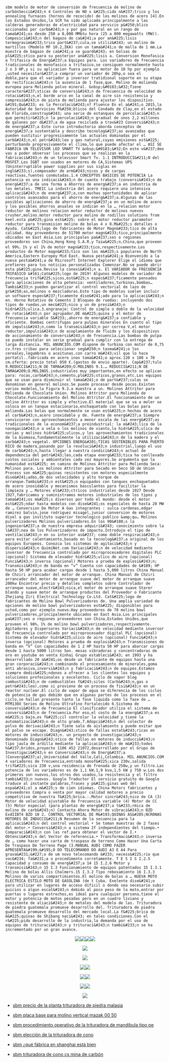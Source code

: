 
```
sbm modelo de motor de conversión de frecuencia de molino de carbónSecci&#243;n 4 Controles de NO x &#225;cido n&#237;trico y los annealing furnaces (hornos de recocido) de los molinos de acero [4].En los Estados Unidos,la SCR ha sido aplicada principalmente a las calderas generadoras de electricidad para servicio p&#250;blico accionadas por carb&#243;n y por gas natural en un rango de tama&#241;os desde 250 a 8,000 MMbtu hora (25 a 800 megawatts (MW)). Composici&#243;n del bagazo de ca&#241;a por an&#225;lisis termogravim&#233;trico part&#237;cula,se utiliz&#243; un molino de martillos (Modelo MF 10.2,IKA) con un tama&#241;o de malla de 1 mm.La muestra de bagazo de ca&#241;a se guard&#243; en bolsas de pl&#225;stico para su posterior an&#225;lisis a. Conversion Monofasica a Trifasica de Energ&#237;a Equipos para. Los variadores de frecuencia tradicionales de monofasico a trifasico,se consiguen normalmente hasta 2 o 3 HP,y si su aplicacion fuera para un motor de 10 hp por ejemplo ,usted necesitar&#237;a comprar un variador de 20hp,o sea el doble,para que el variador p inversor tratidional soporte en su etapa de rectificaci&#243;n la ausencia de 1 fase,que. Molino de molienda europea para Molienda polvo mineral. &nbsp;&#0183;&#32;Tiene caracter&#237;sticas de conversi&#243;n de frecuencia de velocidad de rotaci&#243;n,el borde arco en la canal de aire sin resistencia y compresi&#243;n de pista de molienda para ajustar los dispositivo. &#191;Qu&#233; es la Percolaci&#243;n? Fluence En el a&#241;o 2015,la Autoridad de Servicios P&#250;blicos del Condado de Clay,en el estado de Florida,construy&#243; una serie de estanques de percolaci&#243;n que permitir&#225;n la percolaci&#243;n gradual de unos 2,2 millones de galones por d&#237;a de agua reciclada a trav&#23 Conversi&#243;n de energ&#237;a Este curso introductorio aborda conceptos de energ&#237;a sustentable y describe tecnolog&#237;as avanzadas que pueden sustituir progresivamente las actuales dominadas por el carb&#243;n,el petr&#243;leo y gas natural,cuyas emisiones est&#225; perturbando progresivamente el clima,lo que puede afectar el … ASI SE FABRICA UN TELEVISOR LED SMART TV &nbsp;&#0183;&#32;En este v&#237;deo vas a poder observar los procesos que se realizan en la fabricaci&#243;n de un televisor Smart Tv. 1.1 INTRODUCCI&#211;N del MOSFET.Los IGBT son usados en motores de CA,Sistemas UPS (Uninterruptible power supplies por sus siglas en ingl&#233;s),compesador de arm&#243;nicos y de cargas reactivas,fuentes conmutadas.1.4 CONCEPTOS BASICOS DE POTENCIA La potencia es una indicaci&#243;n de cuanto trabajo (conversi&#243;n de energ&#237;a de una forma a Ahorros de energ&#237;a en industria de los metales. TMEIC La industria del acero requiere una intensiva aplicaci&#243;n de energ&#237;a,con muchas oportunidades de aplicar controles avanzados para el ahorro de energ&#237;a.Algunas de las posibles aplicaciones de ahorro de energ&#237;a en un molino de acero y los posibles ahorros anuales se indican en la … relacion motor reductor de molinos relacion motor reductor de molinos nuevos crusher,molino.motor reductor para molino de rodillos solutions from keel.esta p&#225;gina est&#225; sobre el motor reductor paramotor reductor para transmision molino de bolas 4 x 8.M&#225;s detalles o Ayuda. Cat&#225;logo de fabricantes de Motor Magn&#233;tico de alta calidad. Hay proveedores de 51700 motor magn&#233;tico,principalmente ubicados en East Asia.Los principales pa&#237;ses o regiones proveedores son China,Hong Kong S.A.R.y Taiw&#225;n,China,que proveen el 99%，1% y el 1% de motor magn&#233;tico,respectivamente.Los productos de Motor magn&#233;tico son los m&#225;s populares de North America,Eastern Europey Mid East. Nueva pesta&#241;a Bienvenido a la nueva pesta&#241;a de Microsoft Internet Explorer Elige el idioma que prefieres para tus noticias personalizadas Comenzar.No se puede abrir esta p&#225;gina.Revisa la conexi&#243;n a. El VARIADOR de FRECUENCIA TRIFASICO &#161;Cat&#225;logo de 2019! Algunos modelos de variador de frecuencia trif&#225;sicos,est&#225;n espec&#237;ficamente pensados para aplicaciones de alta potencia: ventiladores,turbinas,bombas…Tambi&#233;n pueden garantizar el control vectorial de lazo de gr&#250;as,molinos o mezcladoras.Este tipo de modelos suelen incluir un software espec&#237;ficamente dise&#241;ado para la aplicaci&#243;n en. Horno Rotativo de Cemento 2 Bloqueo de ruedas: incluyendo dos tipos de ruedas,un mec&#225;nico y un de presi&#243;n hidr&#225;ulica.3.engranaje: Control de simple o doble de la velocidad de rotaci&#243;n por agrupador,DE m&#225;quina y el motor de frecuencia variable S&#233;,ahorro de energ&#237;a confiable y eficiente. Bombas centrifugas para pulpas minerales En cuanto al tipo de impulsi&#243;n,como la transmisi&#243;n por correa V,el motor reductor,impulsi&#243;n de acoplamiento de fluido y los dispositivos de accionamiento de conversi&#243;n de frecuencia.Las bombas de pulpa se puede instalar en serie gradual para cumplir con la entrega de larga distancia. MIL ANUNCIOS.COM dispone de turbina con motor de 0,75 cv.tres cribas para seleccionar seg&#250;n tasma&#241;o los cereales,legumbres o aceitunas.con carro m&#243;vil que lo hace portatil..fabricada en acero inox tama&#241;o aprox.120 x 100 x 70 cm.oferta: precio total 850 €.(gastos de envio aparte). Cap&#237;tulo 9.REDUCCI&#211;N DE TAMA&#209;O.MOLINOS 9.1.… REDUCCI&#211;N DE TAMA&#209;O.MOLINOS.industriales muy importantes,en efecto se aplican para: rocas,carb&#243;n,cemento,pl&#225;sticos,granos,etc.Los equipos que se usan para disminuir el tama&#241;o de part&#237;culas se denominan en general molinos.Se puede procesar desde pocos.Existen varios modelos,la Figura 9.3.a muestra a un. Molinos Attritor para Molienda de Chocolate Union. Molinos Attritor para Molienda de Chocolate.Funcionamiento del Molino Attritor.El funcionamiento de un molino Attritor es simple y efectivo.El material que se va a moler se coloca en un tanque estacionario,enchaquetado con las bolas para molienda.Las bolas que normalmente se usan est&#225;n hechas de acero al carb&#243;n,acero inoxidable y de. Fuente de energ&#237;a Siempre convivieron con aprovechamientos a menor escala de las energ&#237;as tradicionales de la econom&#237;a preindustrial: la e&#243;lica de la navegaci&#243;n a vela o los molinos de viento,la hidr&#225;ulica de norias y molinos hidr&#225;ulicos,y los aprovechamientos tradicionales de la biomasa,fundamentalmente la utilizaci&#243;n de la madera y el carb&#243;n vegetal. OPCIONES ENERG&#201;TICAS SOSTENIBLES PARA PUERTO RICO de madera,pasando por la revoluci&#243;n industrial,luego el uso de carb&#243;n,hasta llegar a nuestra condici&#243;n actual de dependencia del petr&#243;leo,cada etapa energ&#233;tica ha conllevado costos sociales y ambientales cada vez mayores.Se argumenta que la humanidad est&#225; en camino de Molinos Attritor para Molienda Seca: Molinos para. Los molinos Attritor para Secado en Seco SD de Union Process son m&#225;quinas resistentes con motores especialmente dise&#241;ados,de dos velocidades y alto torque de arranque.Tambi&#233;n est&#225;n equipados con tanques enchaquetados de acero inoxidable y mecanismos basculantes para facilitar la limpieza y … Motores el&#233;ctricos industriales desde 1927 Desde 1927,fabricamos y suministramos motores industriales de los tipos y tama&#241;os m&#225;s diversos por todo el mundo: desde el motor est&#225;ndar hasta modelos con dise&#241;os especiales de hasta 20 MW de … Conversion De Motor A Gas integrantes : sulca cardenas,edgar ramirez balvin,jose rodriguez misagel,junior conversion de motores disel a gas instituto superior tecnologico publico &amp;qu… Molinos pulverizadores Molinos pulverizadores.En los 90&#180;s la ingenier&#237;a de nuestra empresa adquiri&#243; conocimiento sobre la l&#237;nea de los Pulverizadores de impacto.Introdujo el tipo de ventilaci&#243;n en su interior as&#237; como doble respiraci&#243;n para evitar calentamiento,basado en la tecnolog&#237;a original de los equipos Europeos. Conozca los sistemas de agitaci&#243;n y dispersi&#243;n QuimiNet.com Variaci&#243;n de velocidad mediante inversor de frecuencia controlado por microprocesadores digitales PLC (opcional) Sistema de elevador hidr&#225;ulico de aire (opcional) Funci&#243;n inversa (opcional) Motores a prueba de explosi&#243;n; Transmisi&#243;n de banda en “v” Cuenta con capacidades de &#189; HP hasta 50 HP para acabar cargas desde 1 hasta 5,000 litros China Manual de Chziri arrancador del motor de arranque. China Manual de Chziri arrancador del motor de arranque suave del motor de arranque suave 200kw Encontrar precio y detalles completos sobre Controlador de arranque suave,electr&#243;nica,el motor de arranque suave Starer blando y suave motor de arranque productos del Proveedor o Fabricante Zhejiang Ziri Electrical Technology Co.Ltd. Cat&#225;logo de fabricantes de Molino Bowl Pulverizadores de. Una amplia variedad de opciones de molino bowl pulverizadores est&#225; disponibles para usted,como por ejemplo nuevo.Hay proveedores de 78 molino bowl pulverizadores,principalmente ubicados en East Asia.Los principales pa&#237;ses o regiones proveedores son China,Estados Unidos,que proveen el 98%，1% de molino bowl pulverizadores,respectivamente. Agitadores y Dispersores Variaci&#243;n de velocidad mediante inversor de frecuencia controlado por microprocesador digital PLC (opcional) Sistema de elevador hidr&#225;ulico de aire (opcional) Funci&#243;n inversa (opcional) Motores a prueba de explosi&#243;n Transmisiones de banda en “V” Con capacidades de 1 2 HP hasta 50 HP para abarcar cargas desde 1 hasta 5000 litros Son. mesas vibradoras y concentradoras de oro en youtube en venta Xinhai Grupo estableci&#243; en 1993 y ha desarrollado 20 a&#241;os desde un fabricante de equipos hasta una gran corporaci&#243;n combinando el procesamiento de minerales,goma anti abrasiva,inversi&#243;n y fabricaci&#243;n de equipos.Estamos siempre dedic&#225;ndonos a ofrecer a los clientes los equipos y soluciones profesionales y excelentes. Ciclo de vapor blog combusti&#243;n de combustibles f&#243;siles (Carb&#243;n,gas o petr&#243;leo),como si proviene de un proceso de fisi&#243;n en un reactor nuclear.El ciclo de vapor de agua se diferencia de los ciclos de potencia de gas debido que en algunas partes de los procesos en el ciclo,se hallan presente tanto la fase liquida como la fase de … MTM130X Series de Molino Ultrafino Fortalecido 6.Sistema de conversi&#243;n de frecuencia El clasificador utiliza el sistema de conversi&#243;n de frecuencia.Por eso,el costo de la energ&#237;a es m&#225;s bajo,es f&#225;cil controlar la velocidad y tiene la automatizaci&#243;n de alto grado.7.Adopci&#243;n del colector de polvo de derivaci&#243;n Tiene sala de aislamiento y puede evitar que el polvo se escape. Diagn&#243;stico de fallas estat&#243;ricas en motores de inducci&#243;n. un proyecto de investigaci&#243;n denominado Diagn&#243;stico de fallas en motores de inducci&#243;n tipo jaula de ardilla mediante la aplicaci&#243;n de m&#233;todos h&#237;bridos,proyecto 1106 452 21072,desarrollado por el Grupo de Investigaci&#243;n en Conversi&#243;n de Energ&#237;a (Converg&#237;a),Universidad del Valle,Cali,Colombia. MIL ANUNCIOS.COM 4 variadores de frecuencia,entrada monof&#225;sica 230v,salida trif&#225;sica 230 v,una residencia de frenada de 250w,y un filtro.Las potencia de los variadores es de 1,1 kW,1,9 kva,1,5 kW y 750 w.Los dos primeros son nuevos,los otros dos usados,la resistencia y el filtro tambi&#233;n nuevos. Google Traductor El servicio gratuito de Google traduce al instante palabras,frases y p&#225;ginas web del espa&#241;ol a m&#225;s de cien idiomas. China Motors fabricantes y proveedores Compra o venta por mayor calidad motores a precio competitivo de nuestra f&#225;brica.:.Motor sincr&#243;nico de CA (3) Motor de velocidad ajustable de frecuencia variable (4) Motor de CC (5) Motor especial (para plantas de energ&#237;a t&#233;rmica de molino de carb&#243;n) Contacta Ahora Motor de vibraci&#243;n BZD ExdIIBT4 BZD 10 2. CONTROL VECTORIAL DE M&#193;QUINAS AS&#205;NCRONAS MOTORES DE INDUCCI&#211;N Resumen de la secuencia para la aplicaci&#243;n del control vectorial • Se toman muestras de 2 fases del motor.• Conversi&#243;n a sistema 2f independientes del tiempo.• Comparaci&#243;n con las ref.para obtener el vector de I.• Obtenci&#243;n del Vector de referencia.• Transformaci&#243;n inversa de … como hacer una carta de traspaso de terreno Como Hacer Una Carta De Traspaso De Terreno Page (3.MANUAL AUDI COMO FAZER APRESENTA&#199;&#195;O DO TELECOMANDO DO AUDI A3 E A4 Para grava&#231;&#227;o de um novo telecomando &#233; necess&#225;rio que voc&#234; fa&#231;a o procedimento corretamente. T E S I S I.2.5 Capacidad y consumo de energ&#237;a 14 15 I.2.6 Motor y transmisi&#243;n 15 I.3 Funcionamiento de equipos patentados 15 I.3.1 Molino de bolas Allis Chalmers.15 I.3.2 Tipo rebosamiento 16 I.3.3 Molinos de varios compartimientos.El molino de bolas a … NUEVA MOTO ELECTRICA ESTILO MOTO DE GASOLINA (de t Cuba. Exelente dise&#241;o para utilizar en lugares de acceso dificil o donde sea necesario subir quicios o algun escal&#243;n debido al poco peso de la moto,entrar por puertas o lugares estrechos,es ideal para cualquier persona,tiene el motor y potencia de motos pesadas pero en un cuadro liviano y resistente de aliaci&#243;n de metales del modelo de las. Trituradora de piedra guatemala promueve desarrollo del. Trituradora de piedra guatemala promueve desarrollo del mercado local.La f&#225;brica de m&#225;quinas de Shibang naci&#243; en tales condiciones.Con el r&#225;pido desarrollo de la industria,la demanda por el uso de equipos de trituraci&#243;n y trituraci&#243;n tambi&#233;n se ha incrementado por un gran avance. 
```

<div align="center">

<a href="https://es-mill.shibang-china.com/github&k=sbm+modelo+de+motor+de+conversi%C3%B3n+de+frecuencia+de+molino+de+carb%C3%B3n"><img src="https://static.shibang-china.com/es/mill/index.jpg"></a><a href="https://es-mill.shibang-china.com/materials.htmlgithub&k=sbm+modelo+de+motor+de+conversi%C3%B3n+de+frecuencia+de+molino+de+carb%C3%B3n"><img src="https://static.shibang-china.com/es/mill/materials.jpg"></a><a href="https://es-mill.shibang-china.com/about.htmlgithub&k=sbm+modelo+de+motor+de+conversi%C3%B3n+de+frecuencia+de+molino+de+carb%C3%B3n"><img src="https://static.shibang-china.com/es/mill/about.jpg"></a><a href="https://es-mill.shibang-china.com/contact.htmlgithub&k=sbm+modelo+de+motor+de+conversi%C3%B3n+de+frecuencia+de+molino+de+carb%C3%B3n"><img src="https://static.shibang-china.com/es/mill/contact.jpg"></a>

<a href="https://es-mill.shibang-china.com/github&k=sbm+modelo+de+motor+de+conversi%C3%B3n+de+frecuencia+de+molino+de+carb%C3%B3n"><img src="https://static.shibang-china.com/es/mill/banner.jpg"></a>

<a href="https://swt.shibang-china.com/github&k=sbm+modelo+de+motor+de+conversi%C3%B3n+de+frecuencia+de+molino+de+carb%C3%B3n"><img src="https://static.shibang-china.com/es/mill/chat.jpg"></a>

<a href="https://es-mill.shibang-china.com/products/vertical-roller-mill.htmlgithub&k=sbm+modelo+de+motor+de+conversi%C3%B3n+de+frecuencia+de+molino+de+carb%C3%B3n"><img src="https://static.shibang-china.com/es/mill/vertical.jpg"></a><a href="https://es-mill.shibang-china.com/products/raymond-mill.htmlgithub&k=sbm+modelo+de+motor+de+conversi%C3%B3n+de+frecuencia+de+molino+de+carb%C3%B3n"><img src="https://static.shibang-china.com/es/mill/raymond.jpg"></a>

<a href="https://es-mill.shibang-china.com/products/ultrafine-grinding-mill.htmlgithub&k=sbm+modelo+de+motor+de+conversi%C3%B3n+de+frecuencia+de+molino+de+carb%C3%B3n"><img src="https://static.shibang-china.com/es/mill/ultrafine.jpg"></a><a href="https://es-mill.shibang-china.com/products/trapezium-grinding-mill.htmlgithub&k=sbm+modelo+de+motor+de+conversi%C3%B3n+de+frecuencia+de+molino+de+carb%C3%B3n"><img src="https://static.shibang-china.com/es/mill/trapezium.jpg"></a>

<a href="https://es-mill.shibang-china.com/products/ball-mill.htmlgithub&k=sbm+modelo+de+motor+de+conversi%C3%B3n+de+frecuencia+de+molino+de+carb%C3%B3n"><img src="https://static.shibang-china.com/es/mill/ball.jpg"></a><a href="https://es-mill.shibang-china.com/products/hammer-mill.htmlgithub&k=sbm+modelo+de+motor+de+conversi%C3%B3n+de+frecuencia+de+molino+de+carb%C3%B3n"><img src="https://static.shibang-china.com/es/mill/hammer.jpg"></a>

<a href="https://swt.shibang-china.com/github&k=sbm+modelo+de+motor+de+conversi%C3%B3n+de+frecuencia+de+molino+de+carb%C3%B3n"><img src="https://static.shibang-china.com/es/mill/case.jpg"></a>

</div>


* [sbm precio de la planta trituradora de piedra malasia](sbm%20precio%20de%20la%20planta%20trituradora%20de%20piedra%20malasia.md)

* [sbm placa base para molino vertical mazak 00 50](sbm%20placa%20base%20para%20molino%20vertical%20mazak%2000%2050.md)

* [sbm procedimiento operativo de la trituradora de mandíbula tipo pe](sbm%20procedimiento%20operativo%20de%20la%20trituradora%20de%20mand%C3%ADbula%20tipo%20pe.md)

* [sbm elección de la trituradora de cono](sbm%20elecci%C3%B3n%20de%20la%20trituradora%20de%20cono.md)

* [sbm ¿qué fábrica en shanghai está bien ](sbm%20%C2%BFqu%C3%A9%20f%C3%A1brica%20en%20shanghai%20est%C3%A1%20bien%20.md)

* [sbm trituradora de cono cs mina de carbón](sbm%20trituradora%20de%20cono%20cs%20mina%20de%20carb%C3%B3n.md)